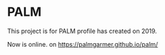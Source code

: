 # PALM

This project is for PALM profile
has created on 2019.

Now is online.
on https://palmgarmer.github.io/palm/
